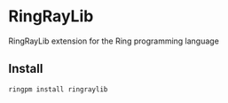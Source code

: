 # RingRayLib

RingRayLib extension for the Ring programming language

## Install

	ringpm install ringraylib
